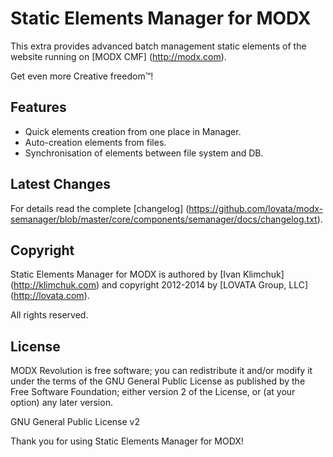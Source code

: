 # Static Elements Manager for MODX #

This extra provides advanced batch management static elements of the website running on [MODX CMF] (http://modx.com).

Get even more Creative freedom™!

## Features ##

* Quick elements creation from one place in Manager.
* Auto-creation elements from files.
* Synchronisation of elements between file system and DB.
 
## Latest Changes ##

For details read the complete [changelog] (https://github.com/lovata/modx-semanager/blob/master/core/components/semanager/docs/changelog.txt).

## Copyright ##

Static Elements Manager for MODX is authored by [Ivan Klimchuk] (http://klimchuk.com) and copyright 2012-2014 by [LOVATA Group, LLC] (http://lovata.com).

All rights reserved.

## License ##

MODX Revolution is free software; you can redistribute it and/or modify it under the terms of the GNU General Public License as published by the Free Software Foundation; either version 2 of the License, or (at your option) any later version.

GNU General Public License v2

Thank you for using Static Elements Manager for MODX!
